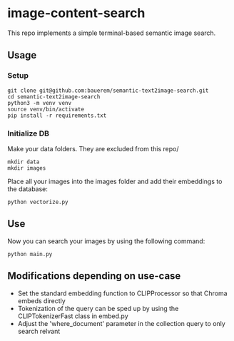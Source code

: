# image-content-search
This repo implements a simple terminal-based semantic image search.

## Usage
### Setup
    git clone git@github.com:bauerem/semantic-text2image-search.git
    cd semantic-text2image-search
    python3 -m venv venv
    source venv/bin/activate 
    pip install -r requirements.txt

### Initialize DB
Make your data folders. They are excluded from this repo/

    mkdir data
    mkdir images

Place all your images into the images folder and add their embeddings to the database:

    python vectorize.py

## Use
Now you can search your images by using the following command:

    python main.py

## Modifications depending on use-case
- Set the standard embedding function to CLIPProcessor so that Chroma embeds directly
- Tokenization of the query can be sped up by using the CLIPTokenizerFast class in embed.py
- Adjust the 'where_document' parameter in the collection query to only search relvant